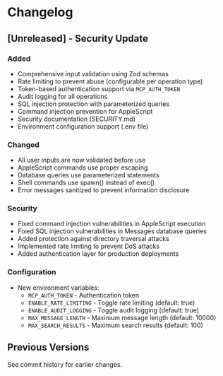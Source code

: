 # Changelog

## [Unreleased] - Security Update

### Added
- Comprehensive input validation using Zod schemas
- Rate limiting to prevent abuse (configurable per operation type)
- Token-based authentication support via `MCP_AUTH_TOKEN`
- Audit logging for all operations
- SQL injection protection with parameterized queries
- Command injection prevention for AppleScript
- Security documentation (SECURITY.md)
- Environment configuration support (.env file)

### Changed
- All user inputs are now validated before use
- AppleScript commands use proper escaping
- Database queries use parameterized statements
- Shell commands use spawn() instead of exec()
- Error messages sanitized to prevent information disclosure

### Security
- Fixed command injection vulnerabilities in AppleScript execution
- Fixed SQL injection vulnerabilities in Messages database queries
- Added protection against directory traversal attacks
- Implemented rate limiting to prevent DoS attacks
- Added authentication layer for production deployments

### Configuration
- New environment variables:
  - `MCP_AUTH_TOKEN` - Authentication token
  - `ENABLE_RATE_LIMITING` - Toggle rate limiting (default: true)
  - `ENABLE_AUDIT_LOGGING` - Toggle audit logging (default: true)
  - `MAX_MESSAGE_LENGTH` - Maximum message length (default: 10000)
  - `MAX_SEARCH_RESULTS` - Maximum search results (default: 100)

## Previous Versions

See commit history for earlier changes.